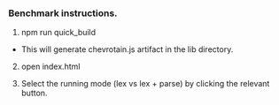 ### Benchmark instructions.

1.  npm run quick_build

*   This will generate chevrotain.js artifact in the lib directory.

2.  open index.html

3.  Select the running mode (lex vs lex + parse) by clicking the relevant button.

